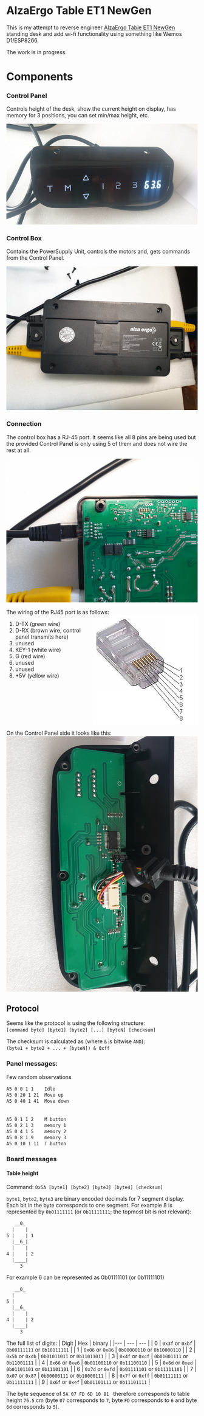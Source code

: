 # AlzaErgo Table ET1 NewGen
This is my attempt to reverse engineer [AlzaErgo Table ET1 NewGen](https://www.alza.cz/alzaergo-table-et1-newgen-white-d5647311.htm) standing desk and add wi-fi functionality using something like Wemos D1/ESP8266.

The work is in progress.

# Components
### Control Panel
Controls height of the desk, show the current height on display, has memory for 3 positions, you can set min/max height, etc.

![Control Panel](images/control_panel.png)

### Control Box
Contains the PowerSupply Unit, controls the motors and, gets commands from the Control Panel.

![Control Box](images/control_box.png)

### Connection
The control box has a RJ-45 port. It seems like all 8 pins are being used but the provided Control Panel is only using 5 of them and does not wire the rest at all.

![Control Box](images/control_box_pins.png)


The wiring of the RJ45 port is as follows:
<img align="right" src="images/rj45.png">
1. D-TX (green wire)
2. D-RX (brown wire; control panel transmits here)
3. unused
4. KEY-1 (white wire)
5. G (red wire)
6. unused
7. unused
8. +5V (yellow wire)

<br style="clear:both" />


On the Control Panel side it looks like this:
![Control Box](images/control_panel_pinout.png)


## Protocol
Seems like the protocol is using the following structure: <br/>
``[command byte] [byte1] [byte2] [...] [byteN] [checksum]``

The checksum is calculated as (where `&` is bitwise `AND`): <br/>
```(byte1 + byte2 + ... + [byteN]) & 0xff```

### Panel messages:
Few random observations
```
A5 0 0 1 1    Idle
A5 0 20 1 21  Move up
A5 0 40 1 41  Move down


A5 0 1 1 2    M button
A5 0 2 1 3    memory 1
A5 0 4 1 5    memory 2
A5 0 8 1 9    memory 3
A5 0 10 1 11  T button
```
### Board messages
#### Table height
Command: `0x5A [byte1] [byte2] [byte3] [byte4] [checksum]` <br/>

`byte1`, `byte2`, `byte3` are binary encoded decimals for 7 segment display. Each bit in the byte corresponds to one segment. For example 8 is represented by `0b01111111` (or `0b11111111`; the topmost bit is not relevant):
```
   __0_
  |    |
5 |    | 1
  |__6_|
  |    |
4 |    | 2
  |____|
     3
```

For example 6 can be represented as 0b01111101 (or 0b11111101)
```
   __0_
  |
5 |
  |__6_
  |    |
4 |    | 2
  |____|
     3
```

The full list of digits:
| Digit | Hex                | binary                       |
|---    | ---                | ---                          |
| 0     | `0x3f` or `0xbf`   | `0b00111111` or `0b10111111` |
| 1     | `0x06` or `0x86`   | `0b00000110` or `0b10000110` |
| 2     | `0x5b` or `0xdb`   | `0b01011011` or `0b11011011` |
| 3     | `0x4f` or `0xcf`   | `0b01001111` or `0b11001111` |
| 4     | `0x66` or `0xe6`   | `0b01100110` or `0b11100110` |
| 5     | `0x6d` or `0xed`   | `0b01101101` or `0b11101101` |
| 6     | `0x7d` or `0xfd`   | `0b01111101` or `0b11111101` |
| 7     | `0x07` or `0x87`   | `0b00000111` or `0b10000111` |
| 8     | `0x7f` or `0xff`   | `0b01111111` or `0b11111111` |
| 9     | `0x6f` or `0xef`   | `0b01101111` or `0b11101111` |

The byte sequence of `5A 07 FD 6D 10 81 ` therefore corresponds to table height `76.5` cm (byte `07` corresponds to `7`, byte `FD` corresponds to `6` and byte `6d` corresponds to `5`).

